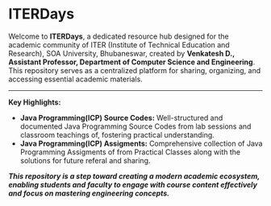 # ITERDays
Welcome to **ITERDays**, a dedicated resource hub designed for the academic community of ITER (Institute of Technical Education and Research), SOA University, Bhubaneswar, created by **Venkatesh D., Assistant Professor, Department of Computer Science and Engineering**.
This repository serves as a centralized platform for sharing, organizing, and accessing essential academic materials.  
***
  **Key Highlights:**  
* **Java Programming(ICP) Source Codes:** Well-structured and documented Java Programming Source Codes from lab sessions and classroom teachings of, fostering practical understanding.
* **Java Programming(ICP) Assigments:** Comprehensive collection of Java Programming Assigments of from Practical Classes along with the solutions for future referal and sharing.

**_This repository is a step toward creating a modern academic ecosystem, enabling students and faculty to engage with course content effectively and focus on mastering engineering concepts._**
